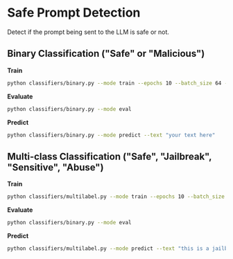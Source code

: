 # Safe Prompt Detection

Detect if the prompt being sent to the LLM is safe or not.

## Binary Classification ("Safe" or "Malicious")

**Train**
```bash
python classifiers/binary.py --mode train --epochs 10 --batch_size 64 --num_workers 4
```

**Evaluate**
```bash
python classifiers/binary.py --mode eval
```

**Predict**
```bash
python classifiers/binary.py --mode predict --text "your text here"
```

## Multi-class Classification ("Safe", "Jailbreak", "Sensitive", "Abuse")

**Train**
```bash
python classifiers/multilabel.py --mode train --epochs 10 --batch_size 64 --num_workers 4
```

**Evaluate**
```bash
python classifiers/binary.py --mode eval
```

**Predict**
```bash
python classifiers/multilabel.py --mode predict --text "this is a jailbreak prompt"
```